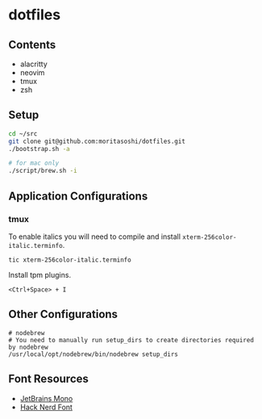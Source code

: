 # dotfiles

## Contents

- alacritty
- neovim
- tmux
- zsh

## Setup

```bash
cd ~/src
git clone git@github.com:moritasoshi/dotfiles.git
./bootstrap.sh -a

# for mac only
./script/brew.sh -i
```

## Application Configurations

### tmux

To enable italics you will need to compile and install `xterm-256color-italic.terminfo`.

```
tic xterm-256color-italic.terminfo
```

Install tpm plugins.

```
<Ctrl+Space> + I
```

## Other Configurations
```
# nodebrew
# You need to manually run setup_dirs to create directories required by nodebrew
/usr/local/opt/nodebrew/bin/nodebrew setup_dirs
```

## Font Resources

- [JetBrains Mono](https://github.com/ryanoasis/nerd-fonts/blob/master/patched-fonts/JetBrainsMono)
- [Hack Nerd Font](https://github.com/ryanoasis/nerd-fonts/blob/master/patched-fonts/Hack)
